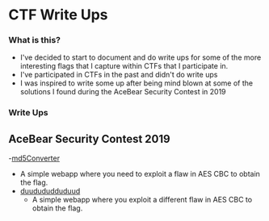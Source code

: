 CTF Write Ups
=============

### What is this?
 - I've decided to start to document and do write ups for some of the more interesting flags that I capture within CTFs that I participate in.
 - I've participated in CTFs in the past and didn't do write ups
 - I was inspired to write some up after being mind blown at some of the solutions I found during the AceBear Security Contest in 2019

### Write Ups

## AceBear Security Contest 2019
 -[md5Converter](md5Converter/README.md)
   - A simple webapp where you need to exploit a flaw in AES CBC to obtain the flag.
 - [duudududduduud](duudududduduud/README.md)
   - A simple webapp where you exploit a different flaw in AES CBC to obtain the flag.

